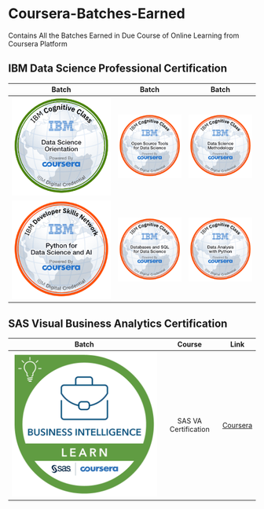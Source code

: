 # Coursera-Batches-Earned
 Contains All the Batches Earned in Due Course of Online Learning from Coursera Platform



## IBM Data Science Professional Certification
 | **Batch**        | **Batch**           | **Batch**  |
| :-------------: |:-------------:|:-----:|
| ![Data Science Orientation](https://github.com/Ashleshk/Coursera-Batches-Earned/blob/master/data-science-orientation.png) | ![Open Source Tools](https://github.com/Ashleshk/Coursera-Batches-Earned/blob/master/open-source-tools-for-data-science.png) | ![Data Science methodology](https://github.com/Ashleshk/Coursera-Batches-Earned/blob/master/data-science-methodology.png) |
| ![Python for Data Science & AI](https://github.com/Ashleshk/Coursera-Batches-Earned/blob/master/python-for-data-science-and-ai.png)| ![Databases and SQL for Data Science](https://github.com/Ashleshk/Coursera-Batches-Earned/blob/master/databases-and-sql-for-data-science.png) | ![Data Analysis with python](https://github.com/Ashleshk/Coursera-Batches-Earned/blob/master/data-analysis-with-python.png) |


## SAS Visual Business Analytics Certification
 | **Batch**        | **Course**           | **Link**  |
| :-------------: |:-------------:|:-----:|
| ![Business Analytics](https://github.com/Ashleshk/Coursera-Batches-Earned/blob/master/creating-advanced-reports-with-sas-visual-analytics.png)     | SAS VA Certification  | [Coursera](https://www.coursera.org/account/accomplishments/professional-cert/LFCV4BATHBBP) |